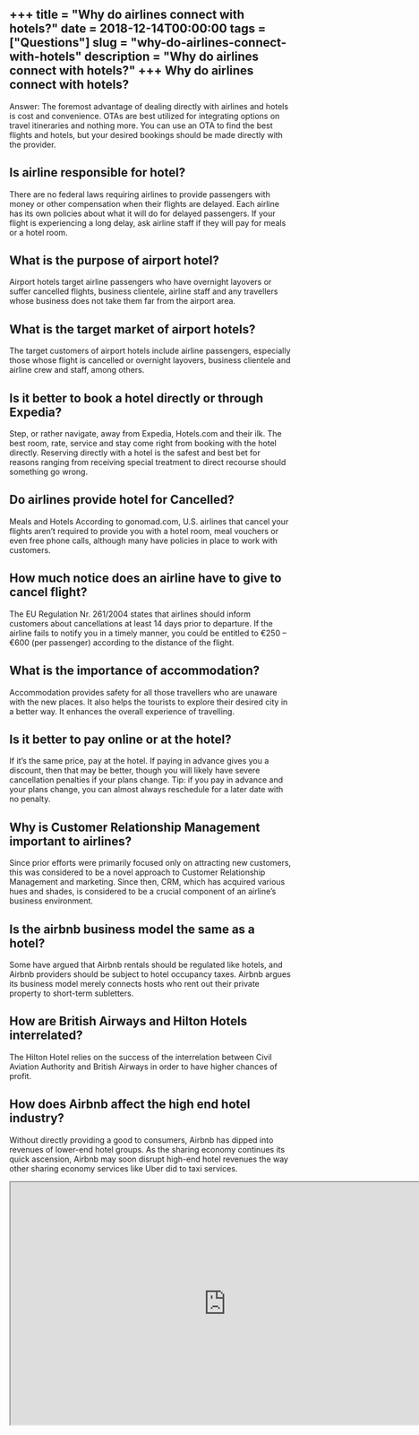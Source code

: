+++
title = "Why do airlines connect with hotels?"
date = 2018-12-14T00:00:00
tags = ["Questions"]
slug = "why-do-airlines-connect-with-hotels"
description = "Why do airlines connect with hotels?"
+++
Why do airlines connect with hotels?
------------------------------------

Answer: The foremost advantage of dealing directly with airlines and hotels is cost and convenience. OTAs are best utilized for integrating options on travel itineraries and nothing more. You can use an OTA to find the best flights and hotels, but your desired bookings should be made directly with the provider.

Is airline responsible for hotel?
---------------------------------

There are no federal laws requiring airlines to provide passengers with money or other compensation when their flights are delayed. Each airline has its own policies about what it will do for delayed passengers. If your flight is experiencing a long delay, ask airline staff if they will pay for meals or a hotel room.

What is the purpose of airport hotel?
-------------------------------------

Airport hotels target airline passengers who have overnight layovers or suffer cancelled flights, business clientele, airline staff and any travellers whose business does not take them far from the airport area.

What is the target market of airport hotels?
--------------------------------------------

The target customers of airport hotels include airline passengers, especially those whose flight is cancelled or overnight layovers, business clientele and airline crew and staff, among others.

Is it better to book a hotel directly or through Expedia?
---------------------------------------------------------

Step, or rather navigate, away from Expedia, Hotels.com and their ilk. The best room, rate, service and stay come right from booking with the hotel directly. Reserving directly with a hotel is the safest and best bet for reasons ranging from receiving special treatment to direct recourse should something go wrong.

Do airlines provide hotel for Cancelled?
----------------------------------------

Meals and Hotels According to gonomad.com, U.S. airlines that cancel your flights aren’t required to provide you with a hotel room, meal vouchers or even free phone calls, although many have policies in place to work with customers.

How much notice does an airline have to give to cancel flight?
--------------------------------------------------------------

The EU Regulation Nr. 261/2004 states that airlines should inform customers about cancellations at least 14 days prior to departure. If the airline fails to notify you in a timely manner, you could be entitled to €250 – €600 (per passenger) according to the distance of the flight.

What is the importance of accommodation?
----------------------------------------

Accommodation provides safety for all those travellers who are unaware with the new places. It also helps the tourists to explore their desired city in a better way. It enhances the overall experience of travelling.

Is it better to pay online or at the hotel?
-------------------------------------------

If it’s the same price, pay at the hotel. If paying in advance gives you a discount, then that may be better, though you will likely have severe cancellation penalties if your plans change. Tip: if you pay in advance and your plans change, you can almost always reschedule for a later date with no penalty.

Why is Customer Relationship Management important to airlines?
--------------------------------------------------------------

Since prior efforts were primarily focused only on attracting new customers, this was considered to be a novel approach to Customer Relationship Management and marketing. Since then, CRM, which has acquired various hues and shades, is considered to be a crucial component of an airline’s business environment.

Is the airbnb business model the same as a hotel?
-------------------------------------------------

Some have argued that Airbnb rentals should be regulated like hotels, and Airbnb providers should be subject to hotel occupancy taxes. Airbnb argues its business model merely connects hosts who rent out their private property to short-term subletters.

How are British Airways and Hilton Hotels interrelated?
-------------------------------------------------------

The Hilton Hotel relies on the success of the interrelation between Civil Aviation Authority and British Airways in order to have higher chances of profit.

How does Airbnb affect the high end hotel industry?
---------------------------------------------------

Without directly providing a good to consumers, Airbnb has dipped into revenues of lower-end hotel groups. As the sharing economy continues its quick ascension, Airbnb may soon disrupt high-end hotel revenues the way other sharing economy services like Uber did to taxi services.

<iframe allow="accelerometer; autoplay; clipboard-write; encrypted-media; gyroscope; picture-in-picture" allowfullscreen="" class="__youtube_prefs__  epyt-is-override  no-lazyload" data-no-lazy="1" data-origheight="433" data-origwidth="770" data-skipgform_ajax_framebjll="" height="433" id="_ytid_21788" loading="lazy" src="https://www.youtube.com/embed/jy88ejZrPWw?enablejsapi=1&autoplay=0&cc_load_policy=0&cc_lang_pref=&iv_load_policy=1&loop=0&modestbranding=0&rel=1&fs=1&playsinline=0&autohide=2&theme=dark&color=red&controls=1&" title="YouTube player" width="770"></iframe>